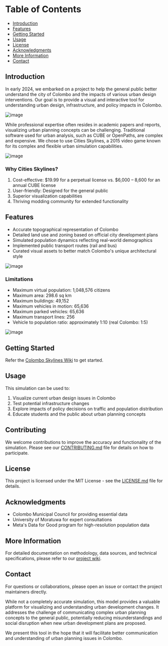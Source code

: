 # Table of Contents

- [Introduction](#introduction)
- [Features](#features)
- [Getting Started](#getting-started)
- [Usage](#usage)
- [License](#license)
- [Acknowledgments](#acknowledgments)
- [More Information](#more-information)
- [Contact](#contact)

## Introduction

In early 2024, we embarked on a project to help the general public better understand the city of Colombo and the impacts of various urban design interventions.  Our goal is to provide a visual and interactive tool for understanding urban design, infrastructure, and policy impacts in Colombo.

![image](https://github.com/user-attachments/assets/b0008508-d0f8-4f9e-ae4e-e0d9275c3fd0)


While professional expertise often resides in academic papers and reports, visualizing urban planning concepts can be challenging. Traditional software used for urban analysis, such as CUBE or OpenPaths, are complex and expensive. We chose to use Cities Skylines, a 2015 video game known for its complex and flexible urban simulation capabilities.

![image](https://github.com/user-attachments/assets/e33b971b-e53b-4119-ac32-2bf28dd44722)


### Why Cities Skylines?

1. Cost-effective: $19.99 for a perpetual license vs. $6,000 – 8,600 for an annual CUBE license
2. User-friendly: Designed for the general public
3. Superior visualization capabilities
4. Thriving modding community for extended functionality


## Features

- Accurate topographical representation of Colombo
- Detailed land use and zoning based on official city development plans
- Simulated population dynamics reflecting real-world demographics
- Implemented public transport routes (rail and bus)
- Curated visual assets to better match Colombo's unique architectural style

![image](https://github.com/user-attachments/assets/54ea5597-5655-40a5-9163-4cddce554fff)


### Limitations

- Maximum virtual population: 1,048,576 citizens
- Maximum area: 298.6 sq km
- Maximum buildings: 49,152
- Maximum vehicles in motion: 65,636
- Maximum parked vehicles: 65,636
- Maximum transport lines: 256
- Vehicle to population ratio: approximately 1:10 (real Colombo: 1:5)

![image](https://github.com/user-attachments/assets/a35daf52-8f46-45f5-a855-5cca4130d557)

## Getting Started
Refer the [Colombo Skylines Wiki](https://github.com/team-watchdog/colombo-skylines/wiki/Setting-up) to get started.

## Usage

This simulation can be used to:

1. Visualize current urban design issues in Colombo
2. Test potential infrastructure changes
3. Explore impacts of policy decisions on traffic and population distribution
4. Educate students and the public about urban planning concepts

## Contributing

We welcome contributions to improve the accuracy and functionality of the simulation. Please see our [CONTRIBUTING.md](CONTRIBUTING.md) file for details on how to participate.

## License

This project is licensed under the MIT License - see the [LICENSE.md](LICENSE.md) file for details.

## Acknowledgments

- Colombo Municipal Council for providing essential data
- University of Moratuwa for expert consultations
- Meta's Data for Good program for high-resolution population data

## More Information

For detailed documentation on methodology, data sources, and technical specifications, please refer to our [project wiki](https://github.com/yourusername/colombo-simulation/wiki).

## Contact

For questions or collaborations, please open an issue or contact the project maintainers directly.

While not a completely accurate simulation, this model provides a valuable platform for visualizing and understanding urban development changes. It addresses the challenge of communicating complex urban planning concepts to the general public, potentially reducing misunderstandings and social disruption when new urban development plans are proposed.

We present this tool in the hope that it will facilitate better communication and understanding of urban planning issues in Colombo.
